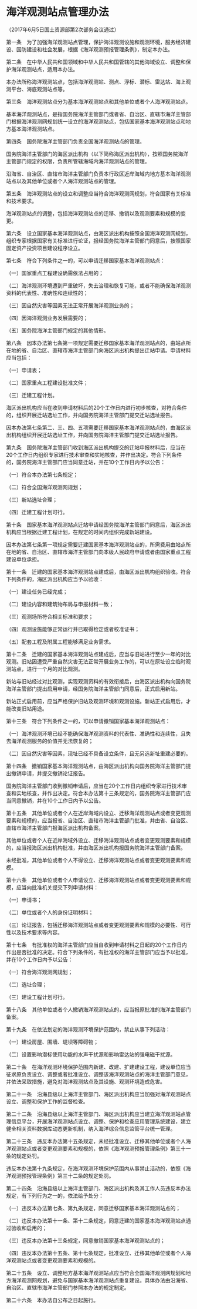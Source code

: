 # 海洋观测站点管理办法

（2017年6月5日国土资源部第2次部务会议通过）



第一条　为了加强海洋观测站点管理，保护海洋观测设施和观测环境，服务经济建设、国防建设和社会发展，根据《海洋观测预报管理条例》，制定本办法。

第二条　在中华人民共和国领域和中华人民共和国管辖的其他海域设立、调整和保护海洋观测站点，适用本办法。

本办法所称海洋观测站点，包括海洋观测站、测点、浮标、潜标、雷达站、海上观测平台、海底观测站点等。

第三条　海洋观测站点分为基本海洋观测站点和其他单位或者个人海洋观测站点。

基本海洋观测站点，是指国务院海洋主管部门或者省、自治区、直辖市海洋主管部门根据海洋观测网规划统一设立的海洋观测站点，包括国家基本海洋观测站点和地方基本海洋观测站点。

第四条　国务院海洋主管部门负责全国海洋观测站点的管理。

国务院海洋主管部门的海区派出机构（以下简称海区派出机构），按照国务院海洋主管部门规定的权限，负责所管辖海域内海洋观测站点的管理。

沿海省、自治区、直辖市海洋主管部门负责本行政区近岸海域内地方基本海洋观测站点以及其他单位或者个人海洋观测站点的管理。

第五条　海洋观测站点的设立和调整应当符合海洋观测网规划，符合国家有关标准和技术要求。

海洋观测站点的调整，包括海洋观测站点的迁移、撤销以及观测要素和规模的变更。

第六条　设立国家基本海洋观测站点，由海区派出机构按照全国海洋观测网规划，组织专家根据国家有关标准进行论证，报经国务院海洋主管部门同意后，按照国家固定资产投资项目建设程序设立。

第七条　符合下列条件之一的，可以申请迁移国家基本海洋观测站点：

（一）国家重点工程建设确需依法占用的；

（二）海洋观测环境遭到严重破坏，失去治理和恢复可能，或者不能确保海洋观测资料的代表性、准确性和连续性的；

（三）因自然灾害等因素无法正常开展海洋观测业务的；

（四）因海洋观测业务发展需要的；

（五）国务院海洋主管部门规定的其他情形。

第八条　因本办法第七条第一项规定需要迁移国家基本海洋观测站点的，由站点所在地的省、自治区、直辖市海洋主管部门向海区派出机构提出迁站申请。申请材料应当包括：

（一）申请表；

（二）国家重点工程建设批准文件；

（三）迁建工程计划。

海区派出机构应当在收到申请材料后的20个工作日内进行初步核查，对符合条件的，组织开展迁站选址工作，并向国务院海洋主管部门提交迁站选址报告。

因本办法第七条第二、三、四、五项需要迁移国家基本海洋观测站点的，由海区派出机构组织开展迁站选址工作，并向国务院海洋主管部门提交迁站选址报告。

第九条　国务院海洋主管部门收到海区派出机构提交的迁站申报材料后，应当在20个工作日内组织专家进行技术审查和实地核查，并作出决定。符合下列条件的，国务院海洋主管部门应当同意迁站，并在10个工作日内予以公告：

（一）符合本办法第七条规定；

（二）符合全国海洋观测网规划；

（三）新站选址合理；

（四）迁建工程计划可行。

第十条　国家基本海洋观测站点迁站申请经国务院海洋主管部门同意后，海区派出机构应当根据迁建工程计划，在规定的时间内组织完成新站建设。

因本办法第七条第一项规定需要迁建国家基本海洋观测站点的，所需费用由站点所在地的省、自治区、直辖市海洋主管部门向本级人民政府申请或者由国家重点工程建设单位承担。

第十一条　迁建的国家基本海洋观测站点建成后，由海区派出机构组织验收。符合下列条件的，海区派出机构应当予以验收：

（一）建设任务已经完成；

（二）建设内容和建筑物布局与申报材料一致；

（三）观测场所符合相关标准和要求；

（四）观测设施能够正常运行并已取得检定或者校准证书；

（五）配套工程及附属工程能够满足业务需求。

第十二条　迁建的国家基本海洋观测站点建成后，应当与旧站进行至少一年的对比观测。旧站因遭受严重自然灾害无法正常开展业务工作的，可以在原址设立临时观测站点，进行一个月的对比观测。

新站与旧站经过对比观测，实现观测资料的有效衔接后，由海区派出机构向国务院海洋主管部门提出启用申请，经国务院海洋主管部门同意后，正式启用新站。

新站正式启用前，应当严格保护旧站及观测环境和观测设施。新站正式启用后，才能改变旧站用途。

第十三条　符合下列条件之一的，可以申请撤销国家基本海洋观测站点：

（一）海洋观测环境已经不能确保海洋观测资料的代表性、准确性和连续性，且失去海洋观测服务的价值并无法恢复的；

（二）因自然灾害等因素，现址已经不具备设立条件，且无另选新址重建必要的。

第十四条　撤销国家基本海洋观测站点，由海区派出机构向国务院海洋主管部门提出撤销申请，并提交撤销论证报告。

国务院海洋主管部门收到撤销申请后，应当在20个工作日内组织专家进行技术审查和实地核查，并作出决定。符合本办法第十三条规定的，国务院海洋主管部门应当同意撤销，并在10个工作日内予以公告。

第十五条　其他单位或者个人在近岸海域内设立、迁移海洋观测站点或者变更观测要素和规模的，应当报省、自治区、直辖市海洋主管部门批准，并由省、自治区、直辖市海洋主管部门报海区派出机构备案。

其他单位或者个人在近岸海域外设立、迁移海洋观测站点或者变更观测要素和规模的，应当报海区派出机构批准，并由海区派出机构报国务院海洋主管部门备案。

未经批准，其他单位或者个人不得设立、迁移海洋观测站点或者变更观测要素和规模。

第十六条　其他单位或者个人申请设立、迁移海洋观测站点或者变更观测要素和规模，应当向批准机关提交下列申请材料：

（一）申请书；

（二）单位或者个人的身份证明材料；

（三）论证报告，包括迁移海洋观测站点或者变更观测要素和规模的必要性、可行性以及技术要求等内容。

第十七条　有批准权的海洋主管部门应当自收到申请材料之日起的20个工作日内作出是否批准的决定。符合下列条件的，有批准权的海洋主管部门应当予以批准，并在10个工作日内予以公告：

（一）符合海洋观测网规划；

（二）选址合理；

（三）建设工程计划可行。

第十八条　其他单位或者个人撤销海洋观测站点的，应当报原批准的海洋主管部门备案。

第十九条　在依法划定的海洋观测环境保护范围内，禁止从事下列活动：

（一）建设房屋、围墙、堤坝等障碍物；

（二）设置影响潜标使用功能的水声干扰源和影响雷达站的强电磁干扰源。

第二十条　在海洋观测环境保护范围内新建、改建、扩建建设工程，建设单位应当征求原负责设立、调整或者批准设立、调整该海洋观测站点的海洋主管部门意见，并依法采取措施，避免对海洋观测站点及其设施、观测环境造成危害。

第二十一条　沿海县级以上海洋主管部门、海区派出机构应当加强对海洋观测站点设立、调整和保护工作的监督检查。

第二十二条　沿海县级以上海洋主管部门、海区派出机构应当建立海洋观测站点管理信息平台，开展海洋观测站点设立、调整、保护和检查应用管理系统建设，建立健全相关资料数据库动态更新机制，纳入海洋综合信息监管平台统一管理。

第二十三条　违反本办法第十五条规定，未经批准设立、迁移其他单位或者个人海洋观测站点或者变更观测要素和规模的，依照《海洋观测预报管理条例》第三十一条的规定处罚。

违反本办法第十九条规定，在海洋观测环境保护范围内从事禁止活动的，依照《海洋观测预报管理条例》第三十二条的规定处罚。

第二十四条　沿海县级以上海洋主管部门、海区派出机构及其工作人员违反本办法规定，有下列行为之一的，依法给予处分：

（一）违反本办法第七条、第九条规定，同意迁移国家基本海洋观测站点的；

（二）违反本办法第十一条、第十二条规定，同意迁建的国家基本海洋观测站点通过验收和启用的；

（三）违反本办法第十三条规定，同意撤销国家基本海洋观测站点的；

（四）违反本办法第十五条、第十七条规定，批准设立、迁移其他单位或者个人海洋观测站点或者变更观测要素和规模的。

第二十五条　设立、调整地方基本海洋观测站点应当符合全国海洋观测网规划和地方海洋观测网规划，避免与国家基本海洋观测站点重复建设。具体办法由沿海省、自治区、直辖市海洋主管部门参照本办法的规定制定。

第二十六条　本办法自公布之日起施行。